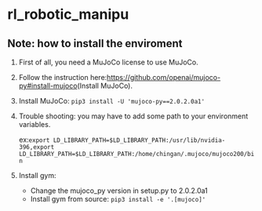 # rl_robotic_manipu
## Note: how to install the enviroment
1. First of all, you need a MuJoCo license to use MuJoCo.
2. Follow the instruction here:<https://github.com/openai/mujoco-py#install-mujoco>(Install MuJoCo).
3. Install MuJoCo:
  `pip3 install -U 'mujoco-py==2.0.2.0a1'​`
4. Trouble shooting: you may have to add some path to your environment variables.
   
   ex:`export LD_LIBRARY_PATH=$LD_LIBRARY_PATH:/usr/lib/nvidia-396,export LD_LIBRARY_PATH=$LD_LIBRARY_PATH:/home/chingan/.mujoco/mujoco200/bin`
5. Install gym: 
   * Change the mujoco_py version in setup.py to 2.0.2.0a1
   * Install gym from source:
     `pip3 install -e '.[mujoco]'`

